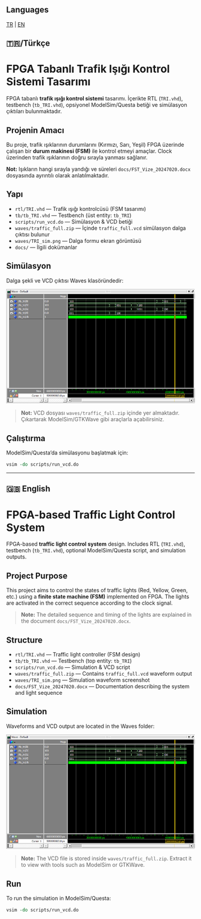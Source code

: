 ## Languages
[TR](#-türkçe) | [EN](#-english)

## 🇹🇷/Türkçe
# FPGA Tabanlı Trafik Işığı Kontrol Sistemi Tasarımı

FPGA tabanlı **trafik ışığı kontrol sistemi** tasarımı. İçerikte RTL (`TRI.vhd`), testbench (`tb_TRI.vhd`),
opsiyonel ModelSim/Questa betiği ve simülasyon çıktıları bulunmaktadır.

## Projenin Amacı
Bu proje, trafik ışıklarının durumlarını (Kırmızı, Sarı, Yeşil) FPGA üzerinde çalışan bir
**durum makinesi (FSM)** ile kontrol etmeyi amaçlar. Clock üzerinden trafik ışıklarının 
doğru sırayla yanması sağlanır. 

**Not:** Işıkların hangi sırayla yandığı ve süreleri `docs/FST_Vize_20247020.docx` dosyasında ayrıntılı olarak anlatılmaktadır.
 
## Yapı
- `rtl/TRI.vhd` — Trafik ışığı kontrolcüsü (FSM tasarımı)
- `tb/tb_TRI.vhd` — Testbench (üst entity: `tb_TRI`)
- `scripts/run_vcd.do` — Simülasyon & VCD betiği
- `waves/traffic_full.zip` — İçinde `traffic_full.vcd` simülasyon dalga çıktısı bulunur
- `waves/TRI_sim.png` — Dalga formu ekran görüntüsü
- `docs/` — İlgili dokümanlar

## Simülasyon
Dalga şekli ve VCD çıktısı Waves klasöründedir:

![TRI dalga şekli](Waves/TRI_sim.png)

> **Not:** VCD dosyası `waves/traffic_full.zip` içinde yer almaktadır. Çıkartarak ModelSim/GTKWave gibi araçlarla açabilirsiniz.

## Çalıştırma
ModelSim/Questa’da simülasyonu başlatmak için:
```tcl
vsim -do scripts/run_vcd.do
```
--------------------------------------------------------------------------------------------------------

## 🇬🇧 English

# FPGA-based Traffic Light Control System

FPGA-based **traffic light control system** design. Includes RTL (`TRI.vhd`), testbench (`tb_TRI.vhd`),
optional ModelSim/Questa script, and simulation outputs.

## Project Purpose
This project aims to control the states of traffic lights (Red, Yellow, Green, etc.) using a 
**finite state machine (FSM)** implemented on FPGA. The lights are activated in the correct sequence 
according to the clock signal.

> **Note:** The detailed sequence and timing of the lights are explained in the document 
`docs/FST_Vize_20247020.docx`.

## Structure
- `rtl/TRI.vhd` — Traffic light controller (FSM design)
- `tb/tb_TRI.vhd` — Testbench (top entity: `tb_TRI`)
- `scripts/run_vcd.do` — Simulation & VCD script
- `waves/traffic_full.zip` — Contains `traffic_full.vcd` waveform output
- `waves/TRI_sim.png` — Simulation waveform screenshot
- `docs/FST_Vize_20247020.docx` — Documentation describing the system and light sequence

## Simulation
Waveforms and VCD output are located in the Waves folder:

![TRI waveform](waves/TRI_sim.png)

> **Note:** The VCD file is stored inside `waves/traffic_full.zip`. Extract it to view with 
tools such as ModelSim or GTKWave.

## Run
To run the simulation in ModelSim/Questa:
```tcl
vsim -do scripts/run_vcd.do
